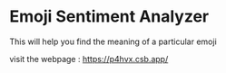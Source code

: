 # Emoji Sentiment Analyzer

This will help you find the meaning of a particular emoji

visit the webpage : https://p4hvx.csb.app/


